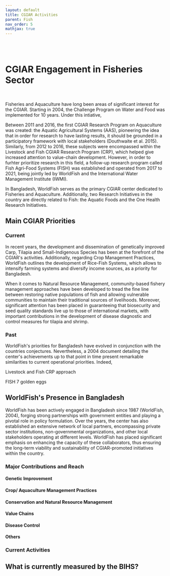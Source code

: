 ```yaml
---
layout: default
title: CGIAR Activities
parent: Fish
nav_order: 5
mathjax: true
---
```




<br> <br> 
# CGIAR Engagement in Fisheries Sector
<br>

Fisheries and Aquaculture have long been areas of significant interest for the CGIAR. Starting in 2004, the Challenge Program
on Water and Food was implemented for 10 years. Under this intiative, 

Between 2011 and 2016, the first CGIAR Research Program on Aquaculture was created: the Aquatic Agricultural Systems (AAS), pioneering the idea that in order for research to have lasting results, it should be grounded in a participatory framework with local stakeholders (Douthwaite et al. 2015).
Similarly, from 2012 to 2016, these subjects were encompassed within the Livestock and Fish CGIAR Research Program (CRP), which helped give increased attention to value-chain development. However, in order to furhter prioritize research in this field, a follow-up research program called Fish Agri-Food Systems (FISH) was established and operated from 2017 to 2021, being jointly led by WorldFish and the International Water Management Institute (IWMI). <br>

In Bangladesh, WorldFish serves as the primary CGIAR center dedicated to Fisheries and Aquaculture. Additionally, two Research Initiatives in the country are directly related to Fish: the Aquatic Foods and the One Health Research Initiatives.

## Main CGIAR Priorities
### Current
In recent years, the development and dissemination of genetically improved Carp, Tilapia and Small-Indigenous Species has been at the forefront of the CGIAR's activities. Additionally, regarding Crop Management Practices, WorldFish outlines the development of Rice-Fish Systems, which allows to intensify farming systems and diversify income sources, as a priority for Bangladesh. 

When it comes to Natural Resource Management, community-based fishery management approaches have been developed to tread the fine line between restoring native populations of fish and allowing vulnerable communities to maintain their traditional sources of livelihoods. Moreover, significant attention has been placed in guaranteeing that biosecurity and seed quality standards live up to those of international markets, with important contributions in the development of disease diagnostic and control measures for tilapia and shrimp.

### Past 

WorldFish's priorities for Bangladesh have evolved in conjunction with the countries conjectures. Nevertheless, a 2004 document detailing the center's achievements up to that point in time present remarkable similarities to current operational priorities. Indeed,  

Livestock and Fish CRP approach

FISH 7 golden eggs

## WorldFish's Presence in Bangladesh
WorldFish has been actively engaged in Bangladesh since 1987 (WorldFish, 2004), forging strong partnerships with government entities and playing a pivotal role in policy formulation. Over the years, the center has also established an extensive network of local partners, encompassing private sector institutions, non-governmental organizations, and other local stakeholders operating at different levels. WorldFish has placed significant emphasis on enhancing the capacity of these collaborators, thus ensuring the long-term viability and sustainability of CGIAR-promoted initiatives within the country.

### Major Contributions and Reach
#### Genetic Improvement

#### Crop/ Aquaculture Management Practices

#### Conservation and Natural Resource Management

#### Value Chains

#### Disease Control

#### Others

### Current Activities




## What is currently measured by the BIHS?

